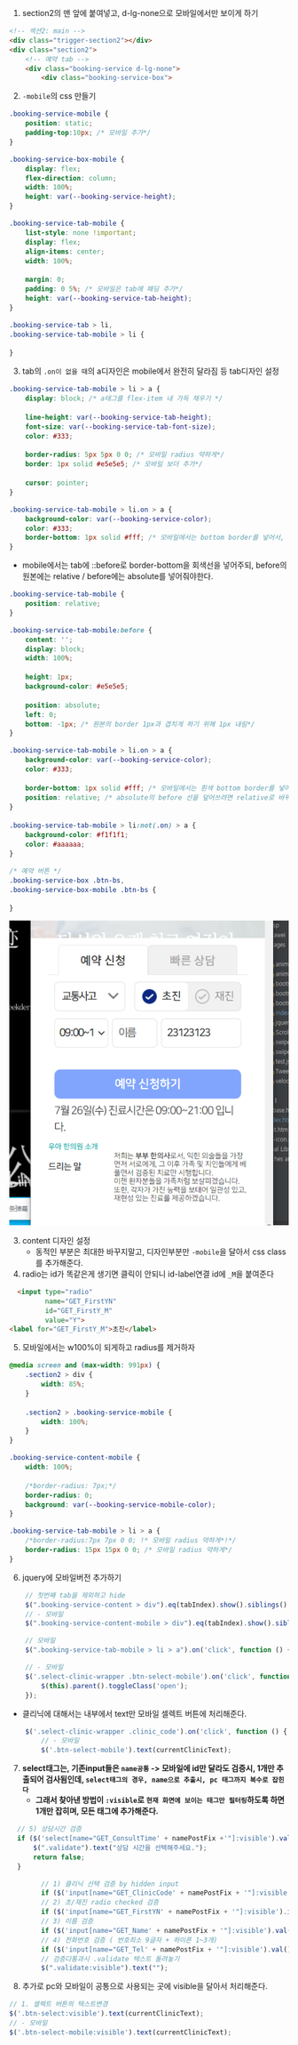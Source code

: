 1. section2의 맨 앞에 붙여넣고, d-lg-none으로 모바일에서만 보이게 하기
```html
<!-- 섹션2: main -->
<div class="trigger-section2"></div>
<div class="section2">
    <!-- 예약 tab -->
    <div class="booking-service d-lg-none">
        <div class="booking-service-box">
```


2. `-mobile`의 css 만들기
```css
.booking-service-mobile {
    position: static;
    padding-top:10px; /* 모바일 추가*/
}
```
```css
.booking-service-box-mobile {
    display: flex;
    flex-direction: column;
    width: 100%;
    height: var(--booking-service-height);
}
```

```css
.booking-service-tab-mobile {
    list-style: none !important;
    display: flex;
    align-items: center;
    width: 100%;

    margin: 0;
    padding: 0 5%; /* 모바일은 tab에 패딩 추가*/
    height: var(--booking-service-tab-height);
}
```
```css
.booking-service-tab > li,
.booking-service-tab-mobile > li {
    
}
```

3. tab의 `.on이 없을 때`의 a디자인은 mobile에서 완전히 달라짐 등 tab디자인 설정
```css
.booking-service-tab-mobile > li > a {
    display: block; /* a태그를 flex-item 내 가득 채우기 */

    line-height: var(--booking-service-tab-height);
    font-size: var(--booking-service-tab-font-size);
    color: #333;

    border-radius: 5px 5px 0 0; /* 모바일 radius 약하게*/
    border: 1px solid #e5e5e5; /* 모바일 보더 추가*/

    cursor: pointer;
}
```
```css
.booking-service-tab-mobile > li.on > a {
    background-color: var(--booking-service-color);
    color: #333;
    border-bottom: 1px solid #fff; /* 모바일에서는 bottom border를 넣어서, content의 top을 넢는다*/
}
```
- mobile에서는 tab에 ::before로 border-bottom을 회색선을 넣어주되, before의 원본에는 relative / before에는 absolute를 넣어줘야한다.
```css
.booking-service-tab-mobile {
    position: relative;
}
```
```css
.booking-service-tab-mobile:before {
    content: '';
    display: block;
    width: 100%;

    height: 1px;
    background-color: #e5e5e5;

    position: absolute;
    left: 0;
    bottom: -1px; /* 원본의 border 1px과 겹치게 하기 위해 1px 내림*/
}
```
```css
.booking-service-tab-mobile > li.on > a {
    background-color: var(--booking-service-color);
    color: #333;
    
    border-bottom: 1px solid #fff; /* 모바일에서는 흰색 bottom border를 넣어서, tab의 :before 선을 덮는다*/
    position: relative; /* absolute의 before 선을 덮어쓰려면 relative로 바꿔줘야한다. */
}

.booking-service-tab-mobile > li:not(.on) > a {
    background-color: #f1f1f1;
    color: #aaaaaa;
}
```
```css
/* 예약 버튼 */
.booking-service-box .btn-bs,
.booking-service-box-mobile .btn-bs {
    
}
```
![img.png](../ui/216.png)

3. content 디자인 설정
    - 동적인 부분은 최대한 바꾸지말고, 디자인부분만 `-mobile`을 달아서 css class를 추가해준다.
4. radio는 id가 똑같은게 생기면 클릭이 안되니 id-label연결 id에 `_M`을 붙여준다
```html
  <input type="radio"
         name="GET_FirstYN"
         id="GET_FirstY_M"
         value="Y">
<label for="GET_FirstY_M">초진</label>
```

5. 모바일에서는 w100%이 되게하고 radius를 제거하자
```css
@media screen and (max-width: 991px) {
    .section2 > div {
        width: 85%;
    }

    .section2 > .booking-service-mobile {
        width: 100%;
    }
}
```
```css
.booking-service-content-mobile {
    width: 100%;

    /*border-radius: 7px;*/
    border-radius: 0;
    background: var(--booking-service-mobile-color);
}
```
```css
.booking-service-tab-mobile > li > a {
    /*border-radius:7px 7px 0 0; !* 모바일 radius 약하게*!*/
    border-radius: 15px 15px 0 0; /* 모바일 radius 약하게*/
}
```

6. jquery에 모바일버전 추가하기
```js
    // 첫번째 tab을 제외하고 hide
    $(".booking-service-content > div").eq(tabIndex).show().siblings().hide();
    // - 모바일
    $(".booking-service-content-mobile > div").eq(tabIndex).show().siblings().hide();
```
```js
    // 모바일
    $(".booking-service-tab-mobile > li > a").on('click', function () {
```
```js
    // - 모바일
    $('.select-clinic-wrapper .btn-select-mobile').on('click', function () {
        $(this).parent().toggleClass('open');
    });
```
- 클리닉에 대해서는 내부에서 text만 모바일 셀렉트 버튼에 처리해준다.
```js
    $('.select-clinic-wrapper .clinic_code').on('click', function () {
        // - 모바일
        $('.btn-select-mobile').text(currentClinicText);
```

7. **select태그는, 기존input들은 `name공통` -> 모바일에 id만 달라도 검증시, 1개만 추출되어 검사됨인데, `select태그의 경우, name으로 추출시, pc 태그까지 복수로 잡힌다`**
   - **그래서 찾아낸 방법이 `:visible`로 `현재 화면에 보이는 태그만 필터링`하도록 하면 1개만 잡히며, 모든 태그에 추가해준다.**
```js
  // 5) 상담시간 검증
  if ($('select[name="GET_ConsultTime' + namePostFix +'"]:visible').val() === "") {
      $(".validate").text("상담 시간을 선택해주세요.");
      return false;
  }
```
```js
        // 1) 클리닉 선택 검증 by hidden input
        if ($('input[name="GET_ClinicCode' + namePostFix + '"]:visible').val() == '') {
        // 2) 초/재진 radio checked 검증
        if ($('input[name="GET_FirstYN' + namePostFix + '"]:visible').is(':checked') == false) {
        // 3) 이름 검증
        if ($('input[name="GET_Name' + namePostFix + '"]:visible').val().length < 2) {
        // 4) 전화번호 검증 ( 번호최소 9글자 + 하이픈 1~3개)
        if ($('input[name="GET_Tel' + namePostFix + '"]:visible').val().length < 10) {
        // 검증다통과시 .validate 텍스트 돌려놓기
        $(".validate:visible").text("");
```
8. 추가로 pc와 모바일이 공통으로 사용되는 곳에 visible을 달아서 처리해준다.
```js
// 1. 셀렉트 버튼의 텍스트변경
$('.btn-select:visible').text(currentClinicText);
// - 모바일
$('.btn-select-mobile:visible').text(currentClinicText);
```
